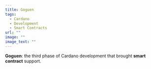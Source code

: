 ```yaml
---
title: Goguen
tags:
  - Cardano
  - Development
  - Smart Contracts
url: ""
image: ""
image_text: ""
---
```


**Goguen**: the third phase of Cardano development that brought **smart contract** support.
